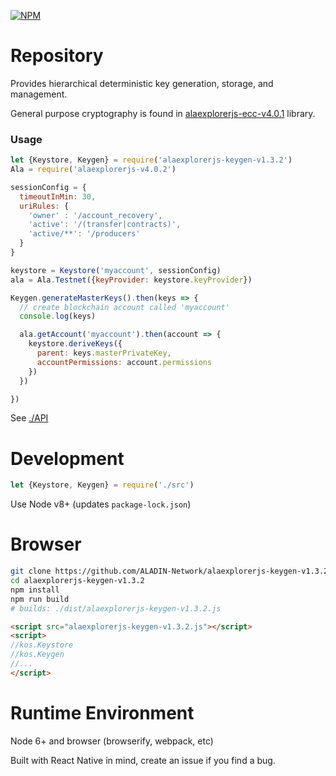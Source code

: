 <!--[![Build Status](https://travis-ci.org/ALAIO/alaexplorerjs-keygen-v1.3.2.svg?branch=master)](https://travis-ci.org/ALAIO/alaexplorerjs-keygen-v1.3.2)-->
[![NPM](https://img.shields.io/npm/v/alaexplorerjs-keygen-v1.3.2.svg)](https://www.npmjs.org/package/alaexplorerjs-keygen-v1.3.2)

# Repository

Provides hierarchical deterministic key generation, storage, and management.

General purpose cryptography is found in [alaexplorerjs-ecc-v4.0.1](http://github.com/ALADIN-Network/alaexplorerjs-ecc-v4.0.1) library.

### Usage

```javascript
let {Keystore, Keygen} = require('alaexplorerjs-keygen-v1.3.2')
Ala = require('alaexplorerjs-v4.0.2')

sessionConfig = {
  timeoutInMin: 30,
  uriRules: {
    'owner' : '/account_recovery',
    'active': '/(transfer|contracts)',
    'active/**': '/producers'
  }
}

keystore = Keystore('myaccount', sessionConfig)
ala = Ala.Testnet({keyProvider: keystore.keyProvider})

Keygen.generateMasterKeys().then(keys => {
  // create blockchain account called 'myaccount'
  console.log(keys)

  ala.getAccount('myaccount').then(account => {
    keystore.deriveKeys({
      parent: keys.masterPrivateKey,
      accountPermissions: account.permissions
    })
  })

})
```

See [./API](./API.md)

# Development

```javascript
let {Keystore, Keygen} = require('./src')
```

Use Node v8+ (updates `package-lock.json`)

# Browser

```bash
git clone https://github.com/ALADIN-Network/alaexplorerjs-keygen-v1.3.2.git
cd alaexplorerjs-keygen-v1.3.2
npm install
npm run build
# builds: ./dist/alaexplorerjs-keygen-v1.3.2.js
```

```html
<script src="alaexplorerjs-keygen-v1.3.2.js"></script>
<script>
//kos.Keystore
//kos.Keygen
//...
</script>
```

# Runtime Environment

Node 6+ and browser (browserify, webpack, etc)

Built with React Native in mind, create an issue if you find a bug.
